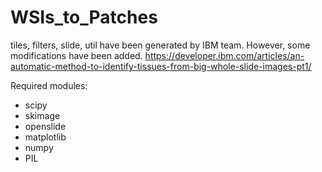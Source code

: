 # WSIs_to_Patches

tiles, filters, slide, util have been generated by IBM team. However, some modifications have been added.
https://developer.ibm.com/articles/an-automatic-method-to-identify-tissues-from-big-whole-slide-images-pt1/

Required modules:
  - scipy
  - skimage
  - openslide
  - matplotlib
  - numpy
  - PIL
